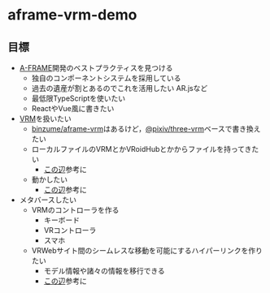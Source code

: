 # aframe-vrm-demo

## 目標
- [A-FRAME](https://aframe.io/docs/1.3.0/introduction/)開発のベストプラクティスを見つける
    - 独自のコンポーネントシステムを採用している
    - 過去の遺産が割とあるのでこれを活用したい AR.jsなど
    - 最低限TypeScriptを使いたい
    - ReactやVue風に書きたい
- [VRM](https://vrm.dev/)を扱いたい
    - [binzume/aframe-vrm](https://github.com/binzume/aframe-vrm)はあるけど，[@pixiv/three-vrm](https://github.com/pixiv/three-vrm)ベースで書き換えたい
    - ローカルファイルのVRMとかVRoidHubとかからファイルを持ってきたい
        - [この辺](https://github.com/SuzukiDaishi/peppersghost-vrm/blob/main/src/UserLoader.ts)参考に
    - 動かしたい
        - [この辺](./src/VRMAnimationClip.ts)参考に
- メタバースしたい
    - VRMのコントローラを作る
        - キーボード
        - VRコントローラ
        - スマホ
    - VRWebサイト間のシームレスな移動を可能にするハイパーリンクを作りたい
        - モデル情報や諸々の情報を移行できる
        - [この辺](https://github.com/Uraroji/three-vrm-send)参考に
